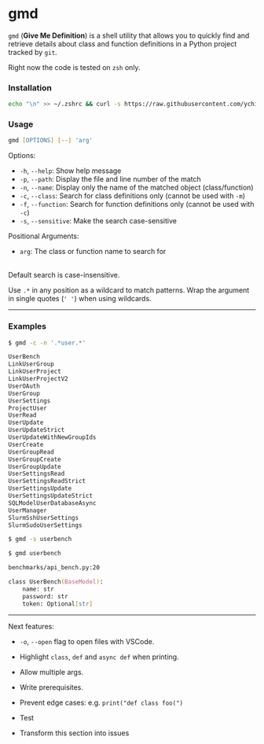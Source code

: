 # gmd

`gmd` (**Give Me Definition**) is a shell utility that allows you to quickly find and retrieve details about class and function definitions in a Python project tracked by `git`.

Right now the code is tested on `zsh` only.

### Installation

```zsh
echo "\n" >> ~/.zshrc && curl -s https://raw.githubusercontent.com/ychiucco/gmd/refs/heads/main/gmd.zsh >> ~/.zshrc
```

### Usage

```zsh
gmd [OPTIONS] [--] 'arg'
```

Options:
- `-h`, `--help`: Show help message
- `-p`, `--path`: Display the file and line number of the match
- `-n`, `--name`: Display only the name of the matched object (class/function)
- `-c`, `--class`: Search for class definitions only (cannot be used with `-m`)
- `-f`, `--function`: Search for function definitions only (cannot be used with `-c`)
- `-s`, `--sensitive`: Make the search case-sensitive

Positional Arguments:
- `arg`: The class or function name to search for

<br>
Default search is case-insensitive.

Use `.*` in any position as a wildcard to match patterns. Wrap the argument in single quotes (`' '`) when using wildcards.

---

### Examples

```zsh
$ gmd -c -n '.*user.*'

UserBench
LinkUserGroup
LinkUserProject
LinkUserProjectV2
UserOAuth
UserGroup
UserSettings
ProjectUser
UserRead
UserUpdate
UserUpdateStrict
UserUpdateWithNewGroupIds
UserCreate
UserGroupRead
UserGroupCreate
UserGroupUpdate
UserSettingsRead
UserSettingsReadStrict
UserSettingsUpdate
UserSettingsUpdateStrict
SQLModelUserDatabaseAsync
UserManager
SlurmSshUserSettings
SlurmSudoUserSettings
```

```zsh
$ gmd -s userbench

$ gmd userbench

benchmarks/api_bench.py:20

class UserBench(BaseModel):
    name: str
    password: str
    token: Optional[str]
```

---
Next features:

- `-o`, `--open` flag to open files with VSCode.

- Highlight `class`, `def` and `async def` when printing.

- Allow multiple args.

- Write prerequisites.

- Prevent edge cases: e.g. `print("def class foo(")`

- Test

- Transform this section into issues

